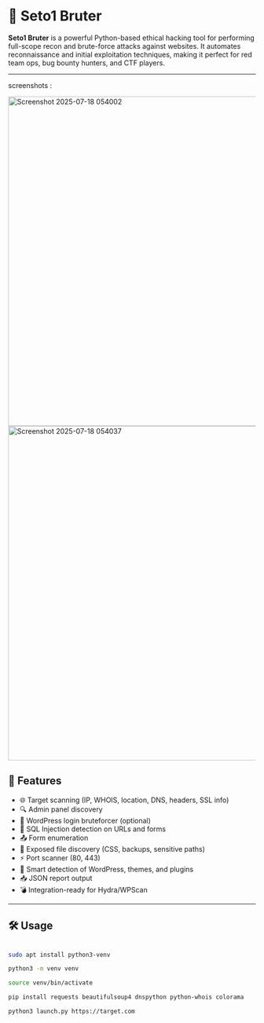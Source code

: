 # 🦂 Seto1 Bruter

**Seto1 Bruter** is a powerful Python-based ethical hacking tool for performing full-scope recon and brute-force attacks against websites. It automates reconnaissance and initial exploitation techniques, making it perfect for red team ops, bug bounty hunters, and CTF players.

---
screenshots : 

<img width="790" height="671" alt="Screenshot 2025-07-18 054002" src="https://github.com/user-attachments/assets/68ef4518-f7c8-41eb-b3f7-c0ba7674f596" />


<img width="872" height="681" alt="Screenshot 2025-07-18 054037" src="https://github.com/user-attachments/assets/9e9f395a-7d86-4ff4-bb9b-5d23a426e85e" />

## 🚀 Features

- 🌐 Target scanning (IP, WHOIS, location, DNS, headers, SSL info)
- 🔍 Admin panel discovery
- 🔐 WordPress login bruteforcer (optional)
- 💉 SQL Injection detection on URLs and forms
- 📤 Form enumeration
- 🔎 Exposed file discovery (CSS, backups, sensitive paths)
- ⚡ Port scanner (80, 443)
- 🧠 Smart detection of WordPress, themes, and plugins
- 📥 JSON report output
- 💣 Integration-ready for Hydra/WPScan

---

## 🛠️ Usage

```bash

sudo apt install python3-venv

python3 -m venv venv

source venv/bin/activate

pip install requests beautifulsoup4 dnspython python-whois colorama

python3 launch.py https://target.com
